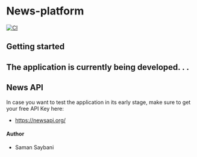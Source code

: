 # News-platform

[![CI](https://github.com/samanxsy/News-platform/actions/workflows/ci.yaml/badge.svg)](https://github.com/samanxsy/News-platform/actions/workflows/ci.yaml)

## Getting started 
## The application is currently being developed. . .

## News API
In case you want to test the application in its early stage, make sure to get your free API Key here:
- https://newsapi.org/

#### Author
- Saman Saybani
